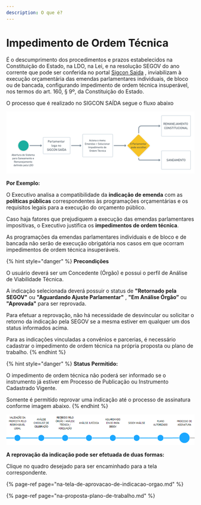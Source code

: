 ```yaml
---
description: O que é?
---
```


# Impedimento de Ordem Técnica

É o descumprimento dos procedimentos e prazos estabelecidos na Constituição do Estado, na LDO, na Lei, e na resolução SEGOV  do ano corrente que pode ser conferida no portal  [Sigcon Saida](http://www.sigconsaida.mg.gov.br/emendas/) , inviabilizam à execução orçamentária das emendas parlamentares individuais, de bloco ou de bancada, configurando impedimento de ordem técnica insuperável, nos termos do art. 160, § 9º, da Constituição do Estado.

O processo que é realizado no SIGCON SAÍDA segue o fluxo abaixo

![](../../.gitbook/assets/image%20%28391%29.png)

**Por Exemplo:**

O Executivo analisa a compatibilidade da **indicação de emenda** com as **políticas públicas** correspondentes às programações orçamentárias e os requisitos legais para a execução do orçamento público. 

Caso haja fatores que prejudiquem a execução das emendas parlamentares impositivas, o Executivo justifica os **impedimentos de ordem técnica**.

As programações da emendas parlamentares individuais e de bloco e de bancada não serão de execução obrigatória nos casos em que ocorram impedimentos de ordem técnica insuperáveis.

{% hint style="danger" %}
**Precondições**

O usuário deverá ser um Concedente \(Órgão\) e possui o perfil de Análise de Viabilidade Técnica.  
  
A indicação selecionada deverá possuir o status de **"Retornado pela SEGOV"** ou **"Aguardando Ajuste Parlamentar"** , **"Em Análise Órgão”** ou **"Aprovada"** para ser reprovada.

Para efetuar a reprovação, não há necessidade de desvincular ou solicitar o retorno da indicação pela SEGOV se a mesma estiver em qualquer um dos status informados acima.

Para as indicações vinculadas a convênios e parcerias, é necessário cadastrar o impedimento de ordem técnica na própria proposta ou plano de trabalho.
{% endhint %}

{% hint style="danger" %}
**Status Permitido:**

O impedimento de ordem técnica não poderá ser informado se o instrumento já estiver em Processo de Publicação ou Instrumento Cadastrado Vigente.

Somente é permitido reprovar uma indicação até o processo de assinatura conforme imagem abaixo.
{% endhint %}

![Status permitido para Impedimento de Ordem T&#xE9;cnica](../../.gitbook/assets/image%20%28223%29.png)

 

**A reprovação da indicação pode ser efetuada de duas formas:**

Clique no quadro desejado para ser encaminhado para a tela correspondente.

{% page-ref page="na-tela-de-aprovacao-de-indicacao-orgao.md" %}

{% page-ref page="na-proposta-plano-de-trabalho.md" %}



